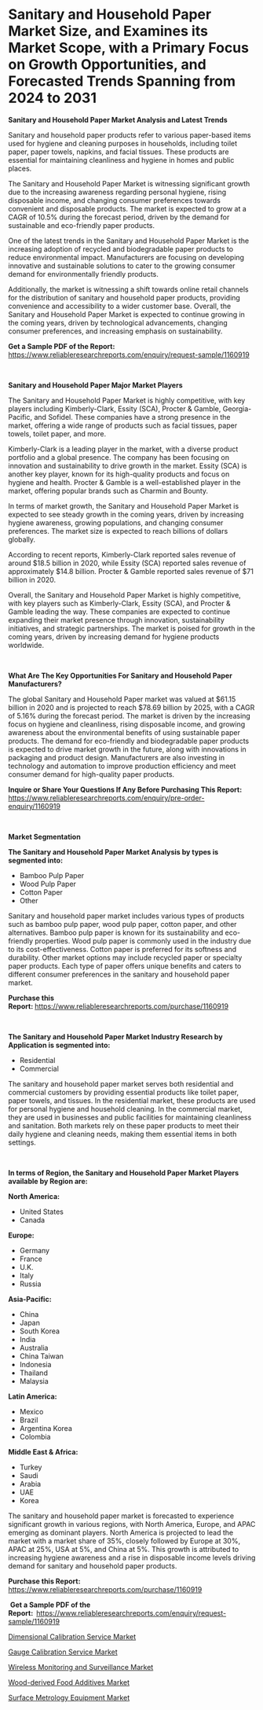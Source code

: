 <p><h1>Sanitary and Household Paper Market Size, and Examines its Market Scope, with a Primary Focus on Growth Opportunities, and Forecasted Trends Spanning from 2024 to 2031</h1></p><p><strong>Sanitary and Household Paper Market Analysis and Latest Trends</strong></p>
<p><p>Sanitary and household paper products refer to various paper-based items used for hygiene and cleaning purposes in households, including toilet paper, paper towels, napkins, and facial tissues. These products are essential for maintaining cleanliness and hygiene in homes and public places.</p><p>The Sanitary and Household Paper Market is witnessing significant growth due to the increasing awareness regarding personal hygiene, rising disposable income, and changing consumer preferences towards convenient and disposable products. The market is expected to grow at a CAGR of 10.5% during the forecast period, driven by the demand for sustainable and eco-friendly paper products.</p><p>One of the latest trends in the Sanitary and Household Paper Market is the increasing adoption of recycled and biodegradable paper products to reduce environmental impact. Manufacturers are focusing on developing innovative and sustainable solutions to cater to the growing consumer demand for environmentally friendly products.</p><p>Additionally, the market is witnessing a shift towards online retail channels for the distribution of sanitary and household paper products, providing convenience and accessibility to a wider customer base. Overall, the Sanitary and Household Paper Market is expected to continue growing in the coming years, driven by technological advancements, changing consumer preferences, and increasing emphasis on sustainability.</p></p>
<p><strong>Get a Sample PDF of the Report:&nbsp;</strong> <a href="https://www.reliableresearchreports.com/enquiry/request-sample/1160919">https://www.reliableresearchreports.com/enquiry/request-sample/1160919</a></p>
<p>&nbsp;</p>
<p><strong>Sanitary and Household Paper Major Market Players</strong></p>
<p><p>The Sanitary and Household Paper Market is highly competitive, with key players including Kimberly-Clark, Essity (SCA), Procter & Gamble, Georgia-Pacific, and Sofidel. These companies have a strong presence in the market, offering a wide range of products such as facial tissues, paper towels, toilet paper, and more.</p><p>Kimberly-Clark is a leading player in the market, with a diverse product portfolio and a global presence. The company has been focusing on innovation and sustainability to drive growth in the market. Essity (SCA) is another key player, known for its high-quality products and focus on hygiene and health. Procter & Gamble is a well-established player in the market, offering popular brands such as Charmin and Bounty.</p><p>In terms of market growth, the Sanitary and Household Paper Market is expected to see steady growth in the coming years, driven by increasing hygiene awareness, growing populations, and changing consumer preferences. The market size is expected to reach billions of dollars globally.</p><p>According to recent reports, Kimberly-Clark reported sales revenue of around $18.5 billion in 2020, while Essity (SCA) reported sales revenue of approximately $14.8 billion. Procter & Gamble reported sales revenue of $71 billion in 2020.</p><p>Overall, the Sanitary and Household Paper Market is highly competitive, with key players such as Kimberly-Clark, Essity (SCA), and Procter & Gamble leading the way. These companies are expected to continue expanding their market presence through innovation, sustainability initiatives, and strategic partnerships. The market is poised for growth in the coming years, driven by increasing demand for hygiene products worldwide.</p></p>
<p>&nbsp;</p>
<p><strong>What Are The Key Opportunities For Sanitary and Household Paper Manufacturers?</strong></p>
<p><p>The global Sanitary and Household Paper market was valued at $61.15 billion in 2020 and is projected to reach $78.69 billion by 2025, with a CAGR of 5.16% during the forecast period. The market is driven by the increasing focus on hygiene and cleanliness, rising disposable income, and growing awareness about the environmental benefits of using sustainable paper products. The demand for eco-friendly and biodegradable paper products is expected to drive market growth in the future, along with innovations in packaging and product design. Manufacturers are also investing in technology and automation to improve production efficiency and meet consumer demand for high-quality paper products.</p></p>
<p><strong>Inquire or Share Your Questions If Any Before Purchasing This Report:</strong> <a href="https://www.reliableresearchreports.com/enquiry/pre-order-enquiry/1160919">https://www.reliableresearchreports.com/enquiry/pre-order-enquiry/1160919</a></p>
<p>&nbsp;</p>
<p><strong>Market Segmentation</strong></p>
<p><strong>The Sanitary and Household Paper Market Analysis by types is segmented into:</strong></p>
<p><ul><li>Bamboo Pulp Paper</li><li>Wood Pulp Paper</li><li>Cotton Paper</li><li>Other</li></ul></p>
<p><p>Sanitary and household paper market includes various types of products such as bamboo pulp paper, wood pulp paper, cotton paper, and other alternatives. Bamboo pulp paper is known for its sustainability and eco-friendly properties. Wood pulp paper is commonly used in the industry due to its cost-effectiveness. Cotton paper is preferred for its softness and durability. Other market options may include recycled paper or specialty paper products. Each type of paper offers unique benefits and caters to different consumer preferences in the sanitary and household paper market.</p></p>
<p><strong>Purchase this Report:&nbsp;</strong><a href="https://www.reliableresearchreports.com/purchase/1160919">https://www.reliableresearchreports.com/purchase/1160919</a></p>
<p>&nbsp;</p>
<p><strong>The Sanitary and Household Paper Market Industry Research by Application is segmented into:</strong></p>
<p><ul><li>Residential</li><li>Commercial</li></ul></p>
<p><p>The sanitary and household paper market serves both residential and commercial customers by providing essential products like toilet paper, paper towels, and tissues. In the residential market, these products are used for personal hygiene and household cleaning. In the commercial market, they are used in businesses and public facilities for maintaining cleanliness and sanitation. Both markets rely on these paper products to meet their daily hygiene and cleaning needs, making them essential items in both settings.</p></p>
<p>&nbsp;</p>
<p><strong>In terms of Region, the Sanitary and Household Paper Market Players available by Region are:</strong></p>
<p>
    <p> <strong> North America: </strong>
        <ul>
            <li>United States</li>
            <li>Canada</li>
        </ul>
        </p> 
    <p> <strong> Europe: </strong>
        <ul>
            <li>Germany</li>
            <li>France</li>
            <li>U.K.</li>
            <li>Italy</li>
            <li>Russia</li>
        </ul>
        </p> 
    <p> <strong> Asia-Pacific: </strong>
        <ul>
            <li>China</li>
            <li>Japan</li>
            <li>South Korea</li>
            <li>India</li>
            <li>Australia</li>
            <li>China Taiwan</li>
            <li>Indonesia</li>
            <li>Thailand</li>
            <li>Malaysia</li>
        </ul>
        </p> 
    <p> <strong> Latin America: </strong>
        <ul>
            <li>Mexico</li>
            <li>Brazil</li>
            <li>Argentina Korea</li>
            <li>Colombia</li>
        </ul>
        </p> 
    <p> <strong> Middle East & Africa: </strong>
        <ul>
            <li>Turkey</li>
            <li>Saudi</li>
            <li>Arabia</li>
            <li>UAE</li>
            <li>Korea</li>
        </ul>
    </p>
    </p>
<p><p>The sanitary and household paper market is forecasted to experience significant growth in various regions, with North America, Europe, and APAC emerging as dominant players. North America is projected to lead the market with a market share of 35%, closely followed by Europe at 30%, APAC at 25%, USA at 5%, and China at 5%. This growth is attributed to increasing hygiene awareness and a rise in disposable income levels driving demand for sanitary and household paper products.</p></p>
<p><strong>Purchase this Report: </strong><a href="https://www.reliableresearchreports.com/purchase/1160919">https://www.reliableresearchreports.com/purchase/1160919</a></p>
<p>&nbsp;<strong>Get a Sample PDF of the Report:&nbsp;&nbsp;</strong><a href="https://www.reliableresearchreports.com/enquiry/request-sample/1160919">https://www.reliableresearchreports.com/enquiry/request-sample/1160919</a></p>
<p><strong></strong></p>
<p><p><a href="https://medium.com/@evelynarmstrong2022/dimensional-calibration-service-market-trends-forecast-and-competitive-analysis-to-2031-8378a4493088">Dimensional Calibration Service Market</a></p><p><a href="https://medium.com/@evelynarmstrong2022/gauge-calibration-service-market-competitive-analysis-market-trends-and-forecast-to-2031-c6a34dcd6095">Gauge Calibration Service Market</a></p><p><a href="https://github.com/rahu1505/Market-Research-Report-List-2/blob/main/wireless-monitoring-and-surveillance-market.md">Wireless Monitoring and Surveillance Market</a></p><p><a href="https://github.com/indrystar/Market-Research-Report-List-1/blob/main/wood-derived-food-additives-market.md">Wood-derived Food Additives Market</a></p><p><a href="https://medium.com/@evelynarmstrong2022/surface-metrology-equipment-market-outlook-industry-overview-and-forecast-2024-to-2031-cae0351c6aca">Surface Metrology Equipment Market</a></p></p>